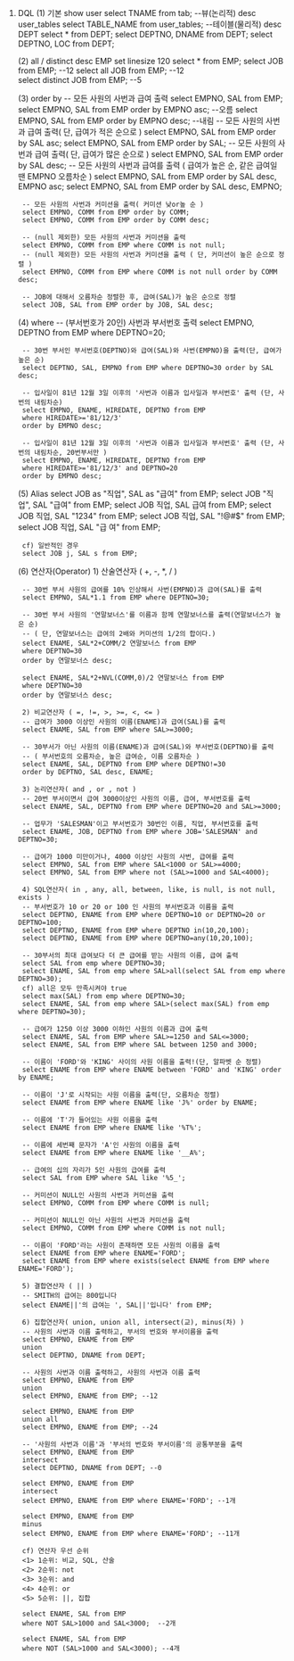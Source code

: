 1. DQL
   (1) 기본
        show user
        select TNAME from tab; --뷰(논리적)
        desc user_tables 
        select TABLE_NAME from user_tables; --테이블(물리적)
        desc DEPT
        select * from DEPT;
        select DEPTNO, DNAME from DEPT;
        select DEPTNO, LOC from DEPT;

   (2) all / distinct
        desc EMP
        set linesize 120
        select * from EMP;
        select JOB from EMP; --12
        select all JOB from EMP; --12	
        select distinct JOB from EMP; --5

   (3) order by
        -- 모든 사원의 사번과 급여 출력 
        select EMPNO, SAL from EMP;
        select EMPNO, SAL from EMP order by EMPNO asc; --오름
        select EMPNO, SAL from EMP order by EMPNO desc; --내림
        -- 모든 사원의 사번과 급여 출력( 단, 급여가 적은 순으로 )
        select EMPNO, SAL from EMP order by SAL asc;
        select EMPNO, SAL from EMP order by SAL;
        -- 모든 사원의 사번과 급여 출력( 단, 급여가 많은 순으로 )
        select EMPNO, SAL from EMP order by SAL desc;
        -- 모든 사원의 사번과 급여를 출력 ( 급여가 높은 순, 같은 급여일 땐 EMPNO 오름차순 )
        select EMPNO, SAL from EMP order by SAL desc, EMPNO asc;
        select EMPNO, SAL from EMP order by SAL desc, EMPNO;

        -- 모든 사원의 사번과 커미션을 출력( 커미션 낮or높 순 )
        select EMPNO, COMM from EMP order by COMM;
        select EMPNO, COMM from EMP order by COMM desc;

        -- (null 제외한) 모든 사원의 사번과 커미션을 출력
        select EMPNO, COMM from EMP where COMM is not null; 
        -- (null 제외한) 모든 사원의 사번과 커미션을 출력 ( 단, 커미션이 높은 순으로 정렬 )
        select EMPNO, COMM from EMP where COMM is not null order by COMM desc;

        -- JOB에 대해서 오름차순 정렬한 후, 급여(SAL)가 높은 순으로 정렬
        select JOB, SAL from EMP order by JOB, SAL desc;

   (4) where 
        -- (부서번호가 20인) 사번과 부서번호 출력 
        select EMPNO, DEPTNO from EMP where DEPTNO=20;

        -- 30번 부서인 부서번호(DEPTNO)와 급여(SAL)와 사번(EMPNO)을 출력(단, 급여가 높은 순)
        select DEPTNO, SAL, EMPNO from EMP where DEPTNO=30 order by SAL desc;

        -- 입사일이 81년 12월 3일 이후의 '사번과 이름과 입사일과 부서번호' 출력 (단, 사번의 내림차순)
        select EMPNO, ENAME, HIREDATE, DEPTNO from EMP
        where HIREDATE>='81/12/3'
        order by EMPNO desc;

        -- 입사일이 81년 12월 3일 이후의 '사번과 이름과 입사일과 부서번호' 출력 (단, 사번의 내림차순, 20번부서만 )
        select EMPNO, ENAME, HIREDATE, DEPTNO from EMP
        where HIREDATE>='81/12/3' and DEPTNO=20
        order by EMPNO desc;

   (5) Alias
        select JOB as "직업", SAL as "급여" from EMP;
        select JOB "직업", SAL "급여" from EMP;
        select JOB 직업, SAL 급여 from EMP;
        select JOB 직업, SAL "1234" from EMP;
        select JOB 직업, SAL "!@#$" from EMP;
        select JOB 직업, SAL "급 여" from EMP;

        cf) 일반적인 경우
        select JOB j, SAL s from EMP;	

   (6) 연산자(Operator)
        1) 산술연산자 ( +, -, *, / )
        
        -- 30번 부서 사원의 급여를 10% 인상해서 사번(EMPNO)과 급여(SAL)를 출력
        select EMPNO, SAL*1.1 from EMP where DEPTNO=30;

        -- 30번 부서 사원의 '연말보너스'를 이름과 함께 연말보너스를 출력(연말보너스가 높은 순) 
        -- ( 단, 연말보너스는 급여의 2배와 커미션의 1/2의 합이다.)
        select ENAME, SAL*2+COMM/2 연말보너스 from EMP
        where DEPTNO=30
        order by 연말보너스 desc;

        select ENAME, SAL*2+NVL(COMM,0)/2 연말보너스 from EMP
        where DEPTNO=30
        order by 연말보너스 desc;

        2) 비교연산자 ( =, !=, >, >=, <, <= )
        -- 급여가 3000 이상인 사원의 이름(ENAME)과 급여(SAL)를 출력
        select ENAME, SAL from EMP where SAL>=3000;

        -- 30부서가 아닌 사원의 이름(ENAME)과 급여(SAL)와 부서번호(DEPTNO)를 출력
        -- ( 부서번호의 오름차순, 높은 급여순, 이름 오름차순 )
        select ENAME, SAL, DEPTNO from EMP where DEPTNO!=30
        order by DEPTNO, SAL desc, ENAME;

        3) 논리연산자( and , or , not )
        -- 20번 부서이면서 급여 3000이상인 사원의 이름, 급여, 부서번호를 출력
        select ENAME, SAL, DEPTNO from EMP where DEPTNO=20 and SAL>=3000;

        -- 업무가 'SALESMAN'이고 부서번호가 30번인 이름, 직업, 부서번호를 출력
        select ENAME, JOB, DEPTNO from EMP where JOB='SALESMAN' and DEPTNO=30;

        -- 급여가 1000 미만이거나, 4000 이상인 사원의 사번, 급여를 출력
        select EMPNO, SAL from EMP where SAL<1000 or SAL>=4000;
        select EMPNO, SAL from EMP where not (SAL>=1000 and SAL<4000);

        4) SQL연산자( in , any, all, between, like, is null, is not null, exists )	
        -- 부서번호가 10 or 20 or 100 인 사원의 부서번호과 이름을 출력
        select DEPTNO, ENAME from EMP where DEPTNO=10 or DEPTNO=20 or DEPTNO=100;
        select DEPTNO, ENAME from EMP where DEPTNO in(10,20,100);
        select DEPTNO, ENAME from EMP where DEPTNO=any(10,20,100);

        -- 30부서의 최대 급여보다 더 큰 급여를 받는 사원의 이름, 급여 출력
        select SAL from emp where DEPTNO=30;
        select ENAME, SAL from emp where SAL>all(select SAL from emp where DEPTNO=30);
        cf) all은 모두 만족시켜야 true 
        select max(SAL) from emp where DEPTNO=30;
        select ENAME, SAL from emp where SAL>(select max(SAL) from emp where DEPTNO=30);

        -- 급여가 1250 이상 3000 이하인 사원의 이름과 급여 출력
        select ENAME, SAL from EMP where SAL>=1250 and SAL<=3000;
        select ENAME, SAL from EMP where SAL between 1250 and 3000;	

        -- 이름이 'FORD'와 'KING' 사이의 사원 이름을 출력!(단, 알파벳 순 정렬) 
        select ENAME from EMP where ENAME between 'FORD' and 'KING' order by ENAME;

        -- 이름이 'J'로 시작되는 사원 이름을 출력(단, 오름차순 정렬)
        select ENAME from EMP where ENAME like 'J%' order by ENAME;

        -- 이름에 'T'가 들어있는 사원 이름을 출력
        select ENAME from EMP where ENAME like '%T%';

        -- 이름에 세번째 문자가 'A'인 사원의 이름을 출력
        select ENAME from EMP where ENAME like '__A%';	

        -- 급여의 십의 자리가 5인 사원의 급여를 출력
        select SAL from EMP where SAL like '%5_';

        -- 커미션이 NULL인 사원의 사번과 커미션을 출력
        select EMPNO, COMM from EMP where COMM is null;

        -- 커미션이 NULL인 아닌 사원의 사번과 커미션을 출력
        select EMPNO, COMM from EMP where COMM is not null;

        -- 이름이 'FORD'라는 사원이 존재하면 모든 사원의 이름을 출력
        select ENAME from EMP where ENAME='FORD';
        select ENAME from EMP where exists(select ENAME from EMP where ENAME='FORD');

        5) 결합연산자 ( || )
        -- SMITH의 급여는 800입니다
        select ENAME||'의 급여는 ', SAL||'입니다' from EMP;

        6) 집합연산자( union, union all, intersect(교), minus(차) )
        -- 사원의 사번과 이름 출력하고, 부서의 번호와 부서이름을 출력
        select EMPNO, ENAME from EMP
        union
        select DEPTNO, DNAME from DEPT;

        -- 사원의 사번과 이름 출력하고, 사원의 사번과 이름 출력
        select EMPNO, ENAME from EMP
        union	
        select EMPNO, ENAME from EMP; --12

        select EMPNO, ENAME from EMP
        union all 	
        select EMPNO, ENAME from EMP; --24

        -- '사원의 사번과 이름'과 '부서의 번호와 부서이름'의 공통부분을 출력
        select EMPNO, ENAME from EMP
        intersect
        select DEPTNO, DNAME from DEPT; --0

        select EMPNO, ENAME from EMP
        intersect
        select EMPNO, ENAME from EMP where ENAME='FORD'; --1개

        select EMPNO, ENAME from EMP
        minus
        select EMPNO, ENAME from EMP where ENAME='FORD'; --11개

        cf) 연산자 우선 순위
        <1> 1순위: 비교, SQL, 산술 
        <2> 2순위: not 
        <3> 3순위: and 
        <4> 4순위: or 
        <5> 5순위: ||, 집합

        select ENAME, SAL from EMP
        where NOT SAL>1000 and SAL<3000;  --2개 

        select ENAME, SAL from EMP
        where NOT (SAL>1000 and SAL<3000); --4개 